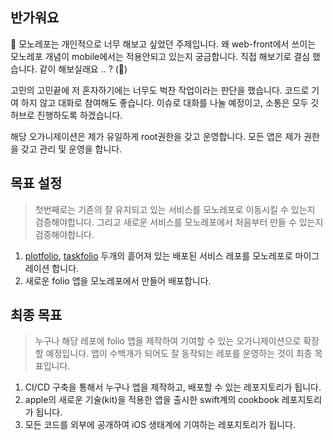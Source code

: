 ## 반가워요
👋 모노레포는 개인적으로 너무 해보고 싶었던 주제입니다. 왜 web-front에서 쓰이는 모노레포 개념이 mobile에서는 적용안되고 있는지 궁금합니다. 직접 해보기로 결심 했습니다. 같이 해보실래요 .. ? (💍)

고민의 고민끝에 저 혼자하기에는 너무도 벅찬 작업이라는 판단을 했습니다. 코드로 기여 하지 않고 대화로 참여해도 좋습니다. 이슈로 대화를 나눌 예정이고, 소통은 모두 깃허브로 진행하도록 하겠습니다. 

해당 오가니제이션은 제가 유일하게 root권한을 갖고 운영합니다. 모든 앱은 제가 권한을 갖고 관리 및 운영을 합니다.

## 목표 설정
> 첫번째로는 기존의 잘 유지되고 있는 서비스를 모노레포로 이동시킬 수 있는지 검증해야합니다. 그리고 새로운 서비스를 모노레포에서 처음부터 만들 수 있는지 검증해야합니다.

1. [plotfolio](https://github.com/SeoBukMyeonOk/swift-plotfolio), [taskfolio](https://github.com/SW-Maestro-OSS/swift-taskfolio) 두개의 흩어져 있는 배포된 서비스 레포를 모노레포로 마이그레이션 합니다.
1. 새로운 folio 앱을 모노레포에서 만들어 배포합니다.

## 최종 목표
> 누구나 해당 레포에 folio 앱을 제작하여 기여할 수 있는 오가니제이션으로 확장할 예정입니다. 앱이 수백개가 되어도 잘 동작되는 레포를 운영하는 것이 최종 목표입니다.

1. CI/CD 구축을 통해서 누구나 앱을 제작하고, 배포할 수 있는 레포지토리가 됩니다.
2. apple의 새로운 기술(kit)을 적용한 앱을 출시한 swift계의 cookbook 레포지토리가 됩니다.
3. 모든 코드를 외부에 공개하여 iOS 생태계에 기여하는 레포지토리가 됩니다.
